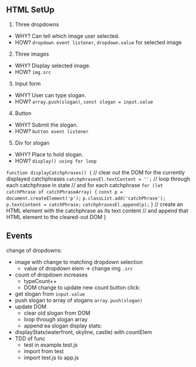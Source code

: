 ## HTML SetUp
1) Three dropdowns
  - WHY? Can tell which image user selected.
  - HOW? `dropdown event listener`, `dropdown.value` for selected image
2) Three images
  - WHY? Display selected image.
  - HOW? `img.src`
3) Input form
  - WHY? User can type slogan.
  - HOW? `array.push(slogan)`, `const slogan = input.value`
4) Button
  - WHY? Submit the slogan.
  - HOW? `button event listener`
5) Div for slogan
  - WHY? Place to hold slogan.
  - HOW? `display() using for loop`

`function displayCatchphrases() {`
    // clear out the DOM for the currently displayed catchphrases
    `catchphrasesEl.textContent = '';`
    // loop through each catchphrase in state
    // and for each catchphrase
    `for (let catchPhrase of catchPhraseArray) {`
        `const p = document.createElement('p');`
        `p.classList.add('catchPhrase');`
        `p.textContent = catchPhrase;`
        `catchphrasesEl.append(p);`
    }
    // create an HTML element with the catchphrase as its text content
    // and append that HTML element to the cleared-out DOM
}

## Events
change of dropdowns:
  - image with change to matching dropdown selection
    - value of dropdown elem -> change img `.src`
  - count of dropdown increases
    - typeCount++
    - DOM change to update new count
button click:
  - get slogan from `input.value`
  - push slogan to array of slogans `array.push(slogan)`
  - update DOM
    - clear old slogan from DOM
    - loop through slogan array
    - append ea slogan
display stats:
  - displayStats(waterfront, skyline, castle) with countElem
  - TDD of func
    - test in example.test.js
    - import from test
    - import test.js to app.js